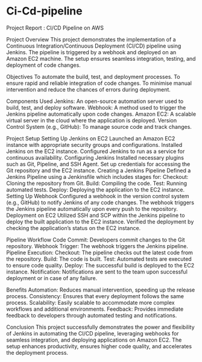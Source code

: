 # Ci-Cd-pipeline

Project Report : CI/CD Pipeline on AWS

Project Overview This project demonstrates the implementation of a Continuous Integration/Continuous Deployment (CI/CD) pipeline using Jenkins. The pipeline is triggered by a webhook and deployed on an Amazon EC2 machine. The setup ensures seamless integration, testing, and deployment of code changes.

Objectives To automate the build, test, and deployment processes. To ensure rapid and reliable integration of code changes. To minimise manual intervention and reduce the chances of errors during deployment.

Components Used Jenkins: An open-source automation server used to build, test, and deploy software. Webhook: A method used to trigger the Jenkins pipeline automatically upon code changes. Amazon EC2: A scalable virtual server in the cloud where the application is deployed. Version Control System (e.g., GitHub): To manage source code and track changes.

Project Setup Setting Up Jenkins on EC2 Launched an Amazon EC2 instance with appropriate security groups and configurations. Installed Jenkins on the EC2 instance. Configured Jenkins to run as a service for continuous availability. Configuring Jenkins Installed necessary plugins such as Git, Pipeline, and SSH Agent. Set up credentials for accessing the Git repository and the EC2 instance. Creating a Jenkins Pipeline Defined a Jenkins Pipeline using a Jenkinsfile which includes stages for: Checkout: Cloning the repository from Git. Build: Compiling the code. Test: Running automated tests. Deploy: Deploying the application to the EC2 instance. Setting Up Webhook Configured a webhook in the version control system (e.g., GitHub) to notify Jenkins of any code changes. The webhook triggers the Jenkins pipeline automatically upon every push to the repository. Deployment on EC2 Utilized SSH and SCP within the Jenkins pipeline to deploy the built application to the EC2 instance. Verified the deployment by checking the application’s status on the EC2 instance.

Pipeline Workflow Code Commit: Developers commit changes to the Git repository. Webhook Trigger: The webhook triggers the Jenkins pipeline. Pipeline Execution: Checkout: The pipeline checks out the latest code from the repository. Build: The code is built. Test: Automated tests are executed to ensure code quality. Deploy: The successful build is deployed to the EC2 instance. Notification: Notifications are sent to the team upon successful deployment or in case of any failure.

Benefits Automation: Reduces manual intervention, speeding up the release process. Consistency: Ensures that every deployment follows the same process. Scalability: Easily scalable to accommodate more complex workflows and additional environments. Feedback: Provides immediate feedback to developers through automated testing and notifications.

Conclusion This project successfully demonstrates the power and flexibility of Jenkins in automating the CI/CD pipeline, leveraging webhooks for seamless integration, and deploying applications on Amazon EC2. The setup enhances productivity, ensures higher code quality, and accelerates the deployment process.

